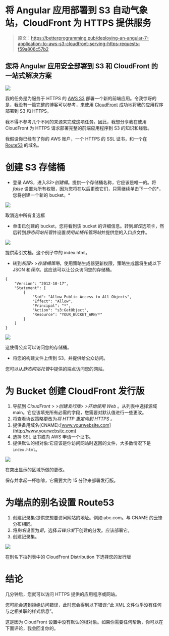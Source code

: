 # 将 Angular 应用部署到 S3 自动气象站，CloudFront 为 HTTPS 提供服务

> 原文：<https://betterprogramming.pub/deploying-an-angular-7-application-to-aws-s3-cloudfront-serving-https-requests-f59a806c57b2>

## 您将 Angular 应用安全部署到 S3 和 CloudFront 的一站式解决方案

![](img/72703231efd61cd5a3dc626ce989d2bd.png)

我的任务是为服务于 HTTPS 的 [AWS S3](https://aws.amazon.com/s3/) 部署一个新的前端应用。令我惊讶的是，我没有一篇完整的博客可以参考，来使用 [CloudFront](https://aws.amazon.com/cloudfront/) 成功地将我的应用程序部署到 S3 和 HTTPS。

我不得不参考几个不同的来源来完成这项任务。因此，我想分享我在使用 CloudFront 为 HTTPS 请求部署完整的前端应用程序到 S3 的知识和经验。

我假设你已经有了你的 AWS 账户，一个 HTTPS 的 SSL 证书，和一个在 [Route53](https://aws.amazon.com/route53/) 的域名。

# 创建 S3 存储桶

*   登录 AWS，进入*S3>创建桶*。提供一个存储桶名称，它应该是唯一的。将 *false* 设置为所有权限，因为您将在以后更改它们，只需继续单击下一个的*，您将创建一个新的 bucket。*

![](img/cb5ea5c55e5d612e35dfddecd678ff07.png)

取消选中所有复选框

*   单击已创建的 bucket，您将看到该 bucket 的详细信息。转到*属性*选项卡，然后转到*静态网站托管*并设置*使用此桶托管网站*并提供您的入口点文件。

![](img/d76610991e5ae15c75ed57840ecc83a2.png)

提供索引文档。这个例子中的 index.html。

*   转到*权限> >存储桶策略*，使用策略生成器更新权限，策略生成器将生成以下 JSON 和*保存*。这应该可以让公众访问您的存储桶。

```
{
    "Version": "2012-10-17",
    "Statement": [
        {
            "Sid": "Allow Public Access to All Objects",
            "Effect": "Allow",
            "Principal": "*",
            "Action": "s3:GetObject",
            "Resource": "YOUR_BUCKET_ARN/*"
        }
    ]
}
```

![](img/d0435c577d6ca40c5ad167a66fff5b61.png)

这使得公众可以访问您的存储桶。

*   将您的构建文件上传到 S3，并提供给公众访问。

您可以从*静态网站托管*中提供的端点访问您的网站。

# 为 Bucket 创建 CloudFront 发行版

1.  导航到 *CloudFront > >创建发行版> >开始使用 Web* 。从列表中选择源域 main。它应该填充所有必需的字段，您需要对默认值进行一些更改。
2.  将查看协议策略更改为*将 HTTP 重定向到 HTTPS* 。
3.  提供备用域名(CNAME):[www.yourwebsite.com](http://www.yourwebsite.com)
4.  选择 SSL 证书或向 AWS 申请一个证书。
5.  提供默认的根对象:它应该是你访问网站时返回的文件，大多数情况下是`index.html`。

![](img/918379e30e7e90d38cd3b90766840bbc.png)

在突出显示的区域所做的更改。

保存并拿起一杯咖啡，它需要大约 15 分钟来部署发行版。

# 为端点的别名设置 Route53

1.  创建记录集:提供您想要访问网站的地址。例如:abc.com。与 CNAME 的云锋分布相同。
2.  将*别名*设置为*是*，选择*云锋分发*下创建的分发。应该部署它。
3.  创建记录集。

![](img/b31e09806c91c611ad2102ed921d36f2.png)

在别名下拉列表中的 CloudFront Distribution 下选择您的发行版

# 结论

几分钟后，您就可以访问 HTTPS 提供的应用程序或网站。

您可能会遇到拒绝访问错误，此时您会得到以下错误:“此 XML 文件似乎没有任何与之相关联的样式信息”。

这是因为 CloudFront 设置中没有默认的根对象。如果你需要任何帮助，你可以在下面评论，我会回复你的。